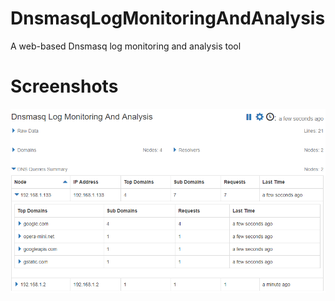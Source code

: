 # DnsmasqLogMonitoringAndAnalysis
A web-based Dnsmasq log monitoring and analysis tool

# Screenshots
![ScreenShot 1](https://github.com/kh-nguyen/DnsmasqLogMonitoringAndAnalysis/blob/master/Screenshoot.png)
